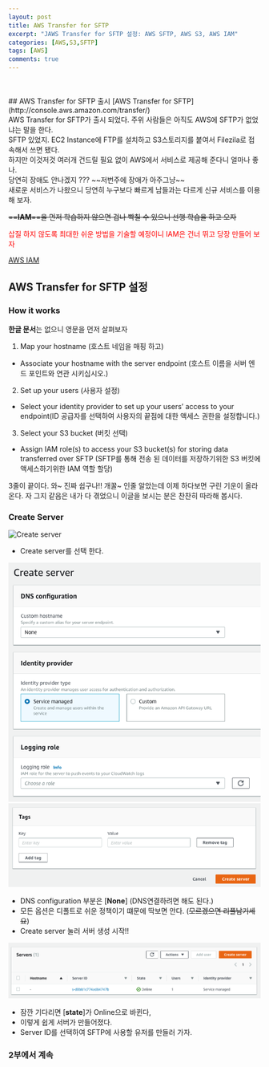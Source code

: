 ```yaml
---
layout: post
title: AWS Transfer for SFTP
excerpt: "JAWS Transfer for SFTP 설정: AWS SFTP, AWS S3, AWS IAM"
categories: [AWS,S3,SFTP]
tags: [AWS]
comments: true
---
```

<br>
<br>
## AWS Transfer for SFTP 출시
[AWS Transfer for SFTP](http://console.aws.amazon.com/transfer/)<br>
AWS Transfer for SFTP가 출시 되었다. 주위 사람들은 아직도 AWS에 SFTP가 없었냐는 말을 한다.<br>
SFTP 있었지. EC2 Instance에 FTP를 설치하고 S3스토리지를 붙여서 Filezila로 접속해서 쓰면 됐다.<br>
하지만 이것저것 여러개 건드릴 필요 없이 AWS에서 서비스로 제공해 준다니 얼마나 좋나.<br>
당연히 장애도 안나겠지 ??? ~~저번주에 장애가 아주그냥~~ <br>
새로운 서비스가 나왔으니 당연히 누구보다 빠르게 남들과는 다르게 신규 서비스를 이용해 보자.<br>

~~==**IAM**==을 먼저 학습하지 않으면 겁나 빡칠 수 있으니 선행 학습을 하고 오자~~
<p style='color:red'>삽질 하지 않도록 최대한 쉬운 방법을 기술할 예정이니 IAM은 건너 뛰고 당장 만들어 보자</p>

[AWS IAM](https://docs.aws.amazon.com/ko_kr/IAM/latest/UserGuide/introduction.html)<br>

## AWS Transfer for SFTP 설정
### How it works
**한글 문서**는 없으니 영문을 먼저 살펴보자

1. Map your hostname (호스트 네임을 매핑 하고)
 - Associate your hostname with the server endpoint (호스트 이름을 서버 엔드 포인트와 연관 시키십시오.)
2. Set up your users (사용자 설정)
 - Select your identity provider to set up your users’ access to your endpoint(ID 공급자를 선택하여 사용자의 끝점에 대한 액세스 권한을 설정합니다.)
3. Select your S3 bucket (버킷 선택)
 - Assign IAM role(s) to access your S3 bucket(s) for storing data transferred over SFTP (SFTP를 통해 전송 된 데이터를 저장하기위한 S3 버킷에 액세스하기위한 IAM 역할 할당)

3줄이 끝이다. 와~ 진짜 쉽구나!! 개꿀~ 
인줄 알았는데 이제 하다보면 구린 기운이 올라온다.
자 그지 같음은 내가 다 겪었으니 이글을 보시는 분은 찬찬히 따라해 봅시다.
### Create Server
![Create server](https://github.com/fakett/blog/tree/master/images/sftp/1.png)
- Create server를 선택 한다.

![Create server](../images/sftp/2.png)
![Create server](../images/sftp/3.png)
- DNS configuration 부분은 [**None**] (DNS연결하려면 해도 된다.)
- 모든 옵션은 디폴트로 쉬운 정책이기 떄문에 딱보면 안다. (~~모르겠으면 리플남기세요~~)
- Create server 눌러 서버 생성 시작!!

![Create server](../images/sftp/4.png)
- 잠깐 기다리면 [**state**]가 Online으로 바뀐다,
- 이렇게 쉽게 서버가 만들어졌다.
- Server ID를 선택하여 SFTP에 사용할 유저를 만들러 가자.

### 2부에서 계속 ###


